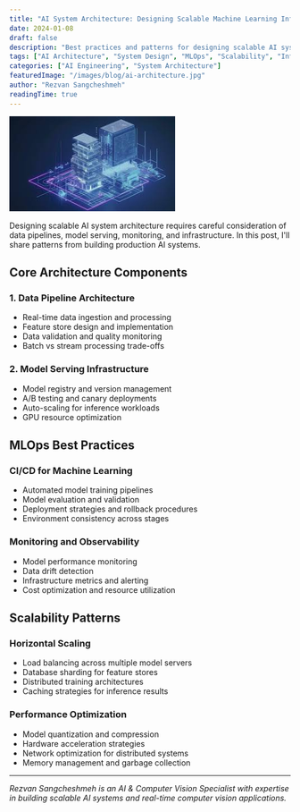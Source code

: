 ```yaml
---
title: "AI System Architecture: Designing Scalable Machine Learning Infrastructure"
date: 2024-01-08
draft: false
description: "Best practices and patterns for designing scalable AI system architecture in production environments"
tags: ["AI Architecture", "System Design", "MLOps", "Scalability", "Infrastructure"]
categories: ["AI Engineering", "System Architecture"]
featuredImage: "/images/blog/ai-architecture.jpg"
author: "Rezvan Sangcheshmeh"
readingTime: true
---
```


![AI System Architecture](/images/blog/ai-architecture.jpg)

Designing scalable AI system architecture requires careful consideration of data pipelines, model serving, monitoring, and infrastructure. In this post, I'll share patterns from building production AI systems.

## Core Architecture Components

### 1. **Data Pipeline Architecture**
- Real-time data ingestion and processing
- Feature store design and implementation
- Data validation and quality monitoring
- Batch vs stream processing trade-offs

### 2. **Model Serving Infrastructure**
- Model registry and version management
- A/B testing and canary deployments
- Auto-scaling for inference workloads
- GPU resource optimization

## MLOps Best Practices

### CI/CD for Machine Learning
- Automated model training pipelines
- Model evaluation and validation
- Deployment strategies and rollback procedures
- Environment consistency across stages

### Monitoring and Observability
- Model performance monitoring
- Data drift detection
- Infrastructure metrics and alerting
- Cost optimization and resource utilization

## Scalability Patterns

### Horizontal Scaling
- Load balancing across multiple model servers
- Database sharding for feature stores
- Distributed training architectures
- Caching strategies for inference results

### Performance Optimization
- Model quantization and compression
- Hardware acceleration strategies
- Network optimization for distributed systems
- Memory management and garbage collection

---
*Rezvan Sangcheshmeh is an AI & Computer Vision Specialist with expertise in building scalable AI systems and real-time computer vision applications.*